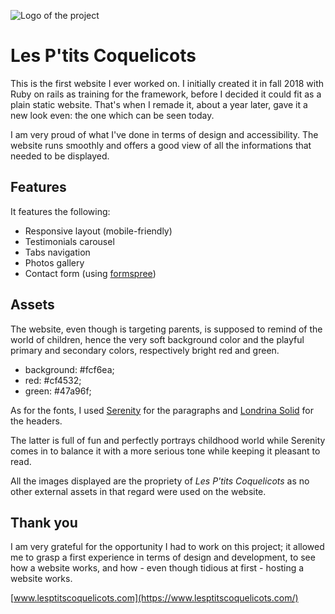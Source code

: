 ![Logo of the project](https://www.lesptitscoquelicots.com/assets/images/logo.png)

# Les P'tits Coquelicots

This is the first website I ever worked on. I initially created it in fall 2018 with Ruby on rails as training for the framework, before I decided it could fit as a plain static website. That's when I remade it, about a year later, gave it a new look even: the one which can be seen today.

I am very proud of what I've done in terms of design and accessibility. The website runs smoothly and offers a good view of all the informations that needed to be displayed.

## Features

It features the following:

 - Responsive layout (mobile-friendly)
 - Testimonials carousel
 - Tabs navigation
 - Photos gallery
 - Contact form (using [formspree](https://formspree.io/))

## Assets

The website, even though is targeting parents, is supposed to remind of the world of children, hence the very soft background color and the playful primary and secondary colors, respectively bright red and green.

- background: #fcf6ea;
- red: #cf4532;
- green: #47a96f;

As for the fonts, I used [Serenity](https://fonts.adobe.com/fonts/serenity) for the paragraphs and [Londrina Solid](https://fonts.google.com/specimen/Londrina+Solid) for the headers.

The latter is full of fun and perfectly portrays childhood world while Serenity comes in to balance it with a more serious tone while keeping it pleasant to read.

All the images displayed are the propriety of *Les P'tits Coquelicots* as no other external assets in that regard were used on the website.

## Thank you

I am very grateful for the opportunity I had to work on this project; it allowed me to grasp a first experience in terms of design and development, to see how a website works, and how - even though tidious at first - hosting a website works.

[www.lesptitscoquelicots.com](https://www.lesptitscoquelicots.com/)

